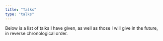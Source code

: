 ```yaml
---
title: "Talks"
type: "talks"
---
```


Below is a list of talks I have given, as well as those I will give in the future, in reverse chronological order.